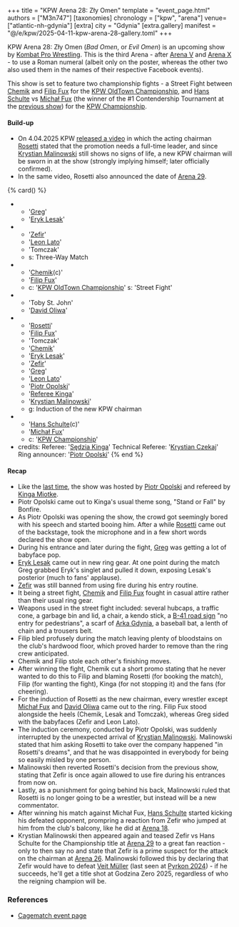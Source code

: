 +++
title = "KPW Arena 28: Zły Omen"
template = "event_page.html"
authors = ["M3n747"]
[taxonomies]
chronology = ["kpw", "arena"]
venue=["atlantic-nh-gdynia"]
[extra]
city = "Gdynia"
[extra.gallery]
manifest = "@/e/kpw/2025-04-11-kpw-arena-28-gallery.toml"
+++

KPW Arena 28: Zły Omen (_Bad Omen_, or _Evil Omen_) is an upcoming show by [Kombat Pro Wrestling](@/o/kpw.md). This is the third Arena - after [Arena V](@/e/kpw/2017-01-14-kpw-arena-v.md) and [Arena X](@/e/kpw/2018-05-26-kpw-arena-x.md) - to use a Roman numeral (albeit only on the poster, whereas the other two also used them in the names of their respective Facebook events).

This show is set to feature two championship fights - a Street Fight between [Chemik](@/w/chemik.md) and [Filip Fux](@/w/filip-fux.md) for the [KPW OldTown Championship](@/c/kpw-old-town-championship.md), and [Hans Schulte](@/w/hans-schulte.md) vs [Michał Fux](@/w/michal-fux.md) (the winner of the #1 Contendership Tournament at the [previous show](@/e/kpw/2025-01-24-kpw-arena-27.md)) for the [KPW Championship](@/c/kpw-championship.md).

#### Build-up

* On 4.04.2025 KPW [released a video][rosetti-zapowiada] in which the acting chairman [Rosetti](@/w/rosetti.md) stated that the promotion needs a full-time leader, and since [Krystian Malinowski](@/w/krystian-malinowski.md) still shows no signs of life, a new KPW chairman will be sworn in at the show (strongly implying himself; later officially confirmed).
* In the same video, Rosetti also announced the date of [Arena 29](@/e/kpw/2025-06-20-kpw-arena-29.md).

{% card() %}
- - '[Greg](@/w/greg.md)'
  - '[Eryk Lesak](@/w/eryk-lesak.md)'
- - '[Zefir](@/w/zefir.md)'
  - '[Leon Lato](@/w/leon-lato.md)'
  - 'Tomczak'
  - s: Three-Way Match
- - '[Chemik](@/w/chemik.md)(c)'
  - '[Filip Fux](@/w/filip-fux.md)'
  - c: '[KPW OldTown Championship](@/c/kpw-old-town-championship.md)'
    s: 'Street Fight'
- - 'Toby St. John'
  - '[David Oliwa](@/w/david-oliwa.md)'
- - '[Rosetti](@/w/rosetti.md)'
  - '[Filip Fux](@/w/filip-fux.md)'
  - 'Tomczak'
  - '[Chemik](@/w/chemik.md)'
  - '[Eryk Lesak](@/w/eryk-lesak.md)'
  - '[Zefir](@/w/zefir.md)'
  - '[Greg](@/w/greg.md)'
  - '[Leon Lato](@/w/leon-lato.md)'
  - '[Piotr Opolski](@/w/piotr-opolski.md)'
  - '[Referee Kinga](@/w/kinga-miotke.md)'
  - '[Krystian Malinowski](@/w/krystian-malinowski.md)'
  - g: Induction of the new KPW chairman
- - '[Hans Schulte](@/w/hans-schulte.md)(c)'
  - '[Michał Fux](@/w/michal-fux.md)'
  - c: '[KPW Championship](@/c/kpw-championship.md)'
- credits:
    Referee: '[Sędzia Kinga](@/w/kinga-miotke.md)'
    Technical Referee: '[Krystian Czekaj](@/w/krystian-czekaj.md)'
    Ring announcer: '[Piotr Opolski](@/w/piotr-opolski.md)'
{% end %}

#### Recap
* Like the [last time](@/e/kpw/2025-01-24-kpw-arena-27.md), the show was hosted by [Piotr Opolski](@/w/piotr-opolski.md) and refereed by [Kinga Miotke](@/w/kinga-miotke.md).
* Piotr Opolski came out to Kinga's usual theme song, "Stand or Fall" by Bonfire.
* As Piotr Opolski was opening the show, the crowd got seemingly bored with his speech and started booing him. After a while [Rosetti](@/w/rosetti.md) came out of the backstage, took the microphone and in a few short words declared the show open.
* During his entrance and later during the fight, [Greg](@/w/greg.md) was getting a lot of babyface pop.
* [Eryk Lesak](@/w/eryk-lesak.md) came out in new ring gear. At one point during the match Greg grabbed Eryk's singlet and pulled it down, exposing Lesak's posterior (much to fans' applause).
* [Zefir](@/w/zefir.md) was still banned from using fire during his entry routine.
* It being a street fight, [Chemik](@/w/chemik.md) and [Filip Fux](@/w/filip-fux.md) fought in casual attire rather than their usual ring gear.
* Weapons used in the street fight included: several hubcaps, a traffic cone, a garbage bin and lid, a chair, a kendo stick, a [B-41 road sign][znaki-drogowe] "no entry for pedestrians", a scarf of [Arka Gdynia][arka-gdynia-dobrodziejka-wieprzowina], a baseball bat, a lenth of chain and a trousers belt.
* Filip bled profusely during the match leaving plenty of bloodstains on the club's hardwood floor, which proved harder to remove than the ring crew anticipated.
* Chemik and Filip stole each other's finishing moves.
* After winning the fight, Chemik cut a short promo stating that he never wanted to do this to Filip and blaming Rosetti (for booking the match), Filip (for wanting the fight), Kinga (for not stopping it) and the fans (for cheering).
* For the induction of Rosetti as the new chairman, every wrestler except [Michał Fux](@/w/michal-fux.md) and [David Oliwa](@/w/david-oliwa.md) came out to the ring. Filip Fux stood alongside the heels (Chemik, Lesak and Tomczak), whereas Greg sided with the babyfaces (Zefir and Leon Lato).
* The induction ceremony, conducted by Piotr Opolski, was suddenly interrupted by the unexpected arrival of [Krystian Malinowski](@/w/krystian-malinowski.md). Malinowski stated that him asking Rosetti to take over the company happened "in Rosetti's dreams", and that he was disappointed in everybody for being so easily misled by one person.
* Malinowski then reverted Rosetti's decision from the previous show, stating that Zefir is once again allowed to use fire during his entrances from now on.
* Lastly, as a punishment for going behind his back, Malinowski ruled that Rosetti is no longer going to be a wrestler, but instead will be a new commentator.
* After winning his match against Michał Fux, [Hans Schulte](@/w/hans-schulte.md) started kicking his defeated opponent, prompring a reaction from Zefir who jumped at him from the club's balcony, like he did at [Arena 18](@/e/kpw/2022-03-18-kpw-arena-18.md).
* Krystian Malinowski then appeared again and teased Zefir vs Hans Schulte for the Championship title at [Arena 29](@/e/kpw/2025-06-20-kpw-arena-29.md) to a great fan reaction - only to then say no and state that Zefir is a prime suspect for the attack on the chairman at [Arena 26](@/e/kpw/2024-11-15-kpw-arena-26.md). Malinowski followed this by declaring that Zefir would have to defeat [Veit Müller](@/w/veit-mueller.md) (last seen at [Pyrkon 2024](@/e/kpw/2024-06-15-kpw-pyrkon-2024.md)) - if he succeeds, he'll get a title shot at Godzina Zero 2025, regardless of who the reigning champion will be.

### References

* [Cagematch event page](https://www.cagematch.net/?id=1&nr=419900)

[rosetti-zapowiada]: https://www.youtube.com/watch?v=sIOJf0CuMXk
[znaki-drogowe]: https://en.wikipedia.org/wiki/Road_signs_in_Poland#Prohibitory_signs
[arka-gdynia-dobrodziejka-wieprzowina]: https://en.wikipedia.org/wiki/Arka_Gdynia

